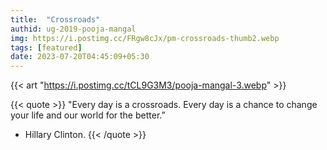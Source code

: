 ```yaml
---
title:  "Crossroads"
authid: ug-2019-pooja-mangal
img: https://i.postimg.cc/FRgw8cJx/pm-crossroads-thumb2.webp
tags: [featured]
date: 2023-07-20T04:45:09+05:30
---
```


{{< art  "https://i.postimg.cc/tCL9G3M3/pooja-mangal-3.webp" >}}

{{< quote >}}
"Every day is a crossroads. Every day is a chance to change your life and our world for the better.”

- Hillary Clinton.
{{< /quote >}}